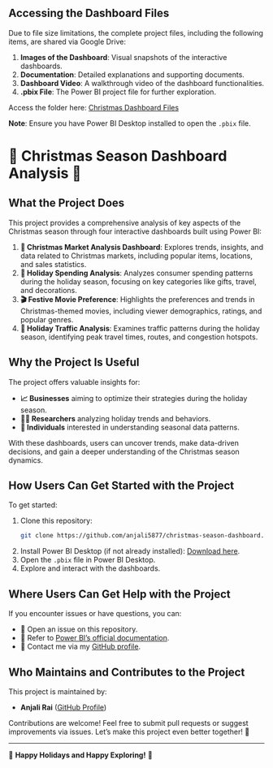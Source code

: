 ## Accessing the Dashboard Files
Due to file size limitations, the complete project files, including the following items, are shared via Google Drive:

1. **Images of the Dashboard**: Visual snapshots of the interactive dashboards.
2. **Documentation**: Detailed explanations and supporting documents.
3. **Dashboard Video**: A walkthrough video of the dashboard functionalities.
4. **.pbix File**: The Power BI project file for further exploration.

Access the folder here: [Christmas Dashboard Files]((<https://drive.google.com/drive/folders/1HpB7Q-FjjBfFynsC-x8v1_y8T-CsBlTR?usp=sharing>))

**Note**: Ensure you have Power BI Desktop installed to open the `.pbix` file.

# 🎄 Christmas Season Dashboard Analysis 🎅

## What the Project Does
This project provides a comprehensive analysis of key aspects of the Christmas season through four interactive dashboards built using Power BI:

1. **🎁 Christmas Market Analysis Dashboard**: Explores trends, insights, and data related to Christmas markets, including popular items, locations, and sales statistics.
2. **💸 Holiday Spending Analysis**: Analyzes consumer spending patterns during the holiday season, focusing on key categories like gifts, travel, and decorations.
3. **🎬 Festive Movie Preference**: Highlights the preferences and trends in Christmas-themed movies, including viewer demographics, ratings, and popular genres.
4. **🚗 Holiday Traffic Analysis**: Examines traffic patterns during the holiday season, identifying peak travel times, routes, and congestion hotspots.

## Why the Project Is Useful
The project offers valuable insights for:

- **📈 Businesses** aiming to optimize their strategies during the holiday season.
- **🧑‍🔬 Researchers** analyzing holiday trends and behaviors.
- **🎄 Individuals** interested in understanding seasonal data patterns.

With these dashboards, users can uncover trends, make data-driven decisions, and gain a deeper understanding of the Christmas season dynamics.

## How Users Can Get Started with the Project
To get started:

1. Clone this repository:
   ```bash
   git clone https://github.com/anjali5877/christmas-season-dashboard.git
   ```
2. Install Power BI Desktop (if not already installed): [Download here](https://powerbi.microsoft.com/desktop/).
3. Open the `.pbix` file in Power BI Desktop.
4. Explore and interact with the dashboards.

## Where Users Can Get Help with the Project
If you encounter issues or have questions, you can:

- 📮 Open an issue on this repository.
- 📖 Refer to [Power BI’s official documentation](https://learn.microsoft.com/en-us/power-bi/).
- 📧 Contact me via my [GitHub profile](https://github.com/anjali5877).

## Who Maintains and Contributes to the Project
This project is maintained by:

- **Anjali Rai** ([GitHub Profile](https://github.com/anjali5877))

Contributions are welcome! Feel free to submit pull requests or suggest improvements via issues. Let’s make this project even better together! 🎉

---

🎅 **Happy Holidays and Happy Exploring!** 🎄

